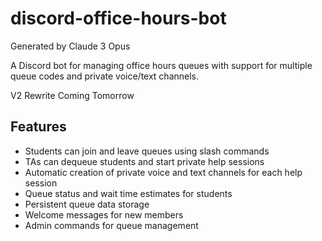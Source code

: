 # discord-office-hours-bot
Generated by Claude 3 Opus

A Discord bot for managing office hours queues with support for multiple queue codes and private voice/text channels.

V2 Rewrite Coming Tomorrow

## Features

- Students can join and leave queues using slash commands
- TAs can dequeue students and start private help sessions
- Automatic creation of private voice and text channels for each help session
- Queue status and wait time estimates for students
- Persistent queue data storage
- Welcome messages for new members
- Admin commands for queue management
